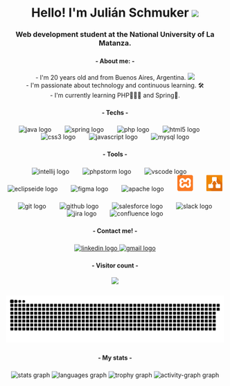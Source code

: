 <h1 align="center">Hello! I'm Julián Schmuker <img src="https://raw.githubusercontent.com/iampavangandhi/iampavangandhi/master/gifs/Hi.gif" width="30px"></h1>

###

<h3 align="center">Web development student at the National University of La Matanza.</h3>

###
<h4 align="center">- About me: -</h4>
<p align="center"> - I'm 20 years old and from Buenos Aires, Argentina. <img src="argentina.png" width="20px"> <br> - I'm passionate about technology and continuous learning. 🛠<br> - I'm currently learning PHP👨🏻‍💻 and Spring🍃.</p>

###

<h4 align="center"></h4>

###

<h4 align="center">- Techs -</h4>

###

<div align="center">
  <img src="https://cdn.jsdelivr.net/gh/devicons/devicon/icons/java/java-original-wordmark.svg" height="43" alt="java logo"  />
  <img width="23" />
  <img src="https://cdn.jsdelivr.net/gh/devicons/devicon/icons/spring/spring-original-wordmark.svg" height="43" alt="spring logo"  />
  <img width="23" />
  <img src="https://cdn.jsdelivr.net/gh/devicons/devicon/icons/php/php-original.svg" height="43" alt="php logo"  />
  <img width="23" />
  <img src="https://cdn.jsdelivr.net/gh/devicons/devicon/icons/html5/html5-original.svg" height="43" alt="html5 logo"  />
  <img width="23" />
  <img src="https://cdn.jsdelivr.net/gh/devicons/devicon/icons/css3/css3-original.svg" height="43" alt="css3 logo"  />
  <img width="23" />
  <img src="https://cdn.jsdelivr.net/gh/devicons/devicon/icons/javascript/javascript-original.svg" height="43" alt="javascript logo"  />
  <img width="23" />
  <img src="https://cdn.jsdelivr.net/gh/devicons/devicon/icons/mysql/mysql-original-wordmark.svg" height="43" alt="mysql logo"  />
</div>

###

<h4 align="center"></h4>

###

<h4 align="center">- Tools -</h4>

###

<div align="center">
  <img src="https://cdn.jsdelivr.net/gh/devicons/devicon/icons/intellij/intellij-original.svg" height="37" alt="intellij logo"  />
  <img width="23" />
  <img src="https://cdn.jsdelivr.net/gh/devicons/devicon/icons/phpstorm/phpstorm-original.svg" height="37" alt="phpstorm logo"  />
  <img width="23" />
  <img src="https://cdn.jsdelivr.net/gh/devicons/devicon/icons/vscode/vscode-original.svg" height="37" alt="vscode logo"  />
  <img width="23" />
  <img src="https://skillicons.dev/icons?i=eclipse" height="37" alt="eclipseide logo"  />
  <img width="23" />
  <img src="https://cdn.jsdelivr.net/gh/devicons/devicon/icons/figma/figma-original.svg" height="37" alt="figma logo"  />
  <img width="23" />
  <img src="https://cdn.jsdelivr.net/gh/devicons/devicon/icons/apache/apache-original.svg" height="37" alt="apache logo"  />
  <img width="23" />
  <img src="https://github.com/JulianKer/JulianKer/blob/main/xammp-logo.svg" height="37" alt="git logo"  />
  <img width="23" />
  <img src="https://github.com/JulianKer/JulianKer/blob/main/draw-io.png" height="37" alt="git logo"  />
</div>

###

<div align="center">
  <img width="23" />
  <img src="https://cdn.jsdelivr.net/gh/devicons/devicon/icons/git/git-original.svg" height="37" alt="git logo"  />
  <img width="23" />
  <img src="https://cdn.jsdelivr.net/gh/devicons/devicon/icons/github/github-original.svg" height="37" alt="github logo"  />
  <img width="23" />
  <img src="https://cdn.jsdelivr.net/gh/devicons/devicon/icons/salesforce/salesforce-original.svg" height="37" alt="salesforce logo"  />
  <img width="23" />
  <img src="https://cdn.jsdelivr.net/gh/devicons/devicon/icons/slack/slack-original.svg" height="37" alt="slack logo"  />
  <img width="23" />
  <img src="https://cdn.jsdelivr.net/gh/devicons/devicon/icons/jira/jira-original.svg" height="37" alt="jira logo"  />
  <img width="23" />
  <img src="https://cdn.jsdelivr.net/gh/devicons/devicon/icons/confluence/confluence-original.svg" height="37" alt="confluence logo"  />
</div>

###

<h4 align="center"></h4>

###

<h4 align="center">- Contact me! -</h4>

###

<div align="center">
  <a href="https://www.linkedin.com/in/juli%C3%A1n-gabriel-schmuker-185358288/" target="_blank">
    <img src="https://raw.githubusercontent.com/maurodesouza/profile-readme-generator/master/src/assets/icons/social/linkedin/default.svg" width="66" height="43" alt="linkedin logo"  />
  </a>
  <a href="https://mail.google.com/mail/?view=cm&fs=1&to=julianschker@gmail.com&su=Consulta%20desde%20GitHub&body=Hola%20Julian,%20te%20escribo%20porque..." target="_blank">
    <img src="https://raw.githubusercontent.com/maurodesouza/profile-readme-generator/master/src/assets/icons/social/gmail/default.svg" width="66" height="43" alt="gmail logo"  />
  </a>
</div>

###

<h4 align="center"></h4>

###

<h4 align="center">- Visitor count -</h4>

<div align="center">
  <img src="https://profile-counter.glitch.me/JulianKer/count.svg?"  />
</div>

###

 <p align="center">
 <a href="https://github.com/JulianKer#js-contribution-activity"><img src="https://github.com/JulianKer/JulianKer/blob/main/snake.svg" alt="Snake animation" title="JulianKer´s contibutions :)" /></a>
</p>

###

<h4 align="center">- My stats -</h4>

###

<div align="center">
  <img src="https://github-readme-stats.vercel.app/api?username=JulianKer&hide_title=false&hide_rank=false&show_icons=true&include_all_commits=true&count_private=true&disable_animations=false&theme=blue-green&locale=en&hide_border=true&order=1" height="150" alt="stats graph"  />
  <img src="https://github-readme-stats.vercel.app/api/top-langs?username=JulianKer&locale=en&hide_title=false&layout=compact&card_width=320&langs_count=10&theme=blue-green&hide_border=true&order=2" height="150" alt="languages graph"  />
  <img src="https://github-profile-trophy.vercel.app?username=JulianKer&theme=matrix&column=-1&row=1&margin-w=8&margin-h=8&no-bg=true&no-frame=true&order=4" height="150" alt="trophy graph"  />
  <img src="https://github-readme-activity-graph.vercel.app/graph?username=JulianKer&radius=16&theme=github-dark&area=true&order=5&hide_border=true" height="300" alt="activity-graph graph"  />
</div>

###
